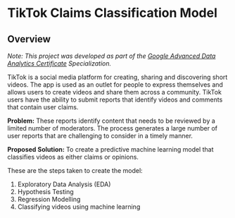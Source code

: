 # TikTok Claims Classification Model

## Overview

*Note: This project was developed as part of the <a href="https://coursera.org/share/3f665f8503b65baef6dd0667dd28a52a">Google Advanced Data Analytics Certificate</a> Specialization.*

TikTok is a social media platform for creating, sharing and discovering short videos. The app is used as an outlet for people to express themselves and allows users to create videos and share them across a community. TikTok users have the ability to submit reports that identify videos and comments that contain user claims.

**Problem:** These reports identify content that needs to be reviewed by a limited number of moderators. The process generates a large number of user reports that are challenging to consider in a timely manner.

**Proposed Solution:** To create a predictive machine learning model that classifies videos as either claims or opinions.

These are the steps taken to create the model:
1. Exploratory Data Analysis (EDA)
2. Hypothesis Testing
3. Regression Modelling
4. Classifying videos using machine learning

